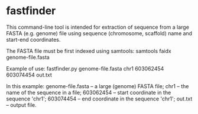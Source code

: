 # fastfinder
This command-line tool is intended for extraction of sequence from a large FASTA (e.g. genome) file using sequence (chromosome, scaffold) name and start-end coordinates.

The FASTA file must be first indexed using samtools:
   samtools faidx genome-file.fasta

Example of use:
   fastfinder.py genome-file.fasta chr1 603062454 603074454 out.txt

In this example:
   genome-file.fasta – a large (genome) FASTA file;
   chr1 – the name of the sequence in a file;
   603062454 – start coordinate in the sequence 'chr1';
   603074454 – end coordinate in the sequence 'chr1'; 
   out.txt – output file.
